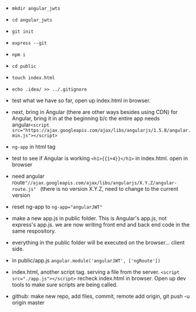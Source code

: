 * `mkdir angular_jwts`

* `cd angular_jwts`

* `git init`

* `express --git`

* `npm i`

<!-- all angular stuff will go in public-->

* `cd public`

* `touch index.html`

* `echo .idea/ >> ../.gitignore`

* test what we have so far, open up index.html in browser. 

* next, bring in Angular (there are other ways besides using CDN) for Angular, bring it in at the beginning b/c the entire app needs angular`<script src="https://ajax.googleapis.com/ajax/libs/angularjs/1.5.8/angular.min.js"></script>`

* `ng-app` in html tag

* test to see if Angular is working `<h1>{{1+4}}</h1>` in index.html. open in browser
 
* need angular route`"//ajax.googleapis.com/ajax/libs/angularjs/X.Y.Z/angular-route.js"
` (there is no version X.Y.Z, need to change to the current version

* reset ng-app to `ng-app="angularJWT"`

* make a new app.js in public folder. This is Angular's app.js, not express's app.js. we are now writing front end and back end code in the same respository.

* everything in the public folder will be executed on the browser... client side.

* in public/app.js `angular.module('angularJWT', ['ngRoute'])`

* index.html, another script tag. serving a file from the server. `<script src="./app.js"></script>` recheck index.html in browser. Open up dev tools to make sure scripts are being called.

* github: make new repo, add files, commit, remote add origin, git push -u origin master